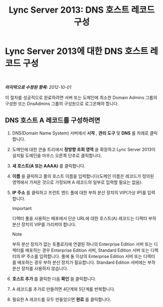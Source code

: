 ﻿---
title: 'Lync Server 2013: DNS 호스트 레코드 구성'
TOCTitle: DNS 호스트 레코드 구성
ms:assetid: 78a1afcf-41c8-4da5-8740-c6570c19078c
ms:mtpsurl: https://technet.microsoft.com/ko-kr/library/Gg398593(v=OCS.15)
ms:contentKeyID: 49304107
ms.date: 08/24/2015
mtps_version: v=OCS.15
ms.translationtype: HT
---

# Lync Server 2013에 대한 DNS 호스트 레코드 구성

 

_**마지막으로 수정된 항목:** 2012-10-01_

이 절차를 성공적으로 완료하려면 서버 또는 도메인에 최소한 Domain Admins 그룹의 구성원 또는 DnsAdmins 그룹의 구성원으로 로그온해야 합니다.

## DNS 호스트 A 레코드를 구성하려면

1.  DNS(Domain Name System) 서버에서 **시작** , **관리 도구** 및 **DNS** 를 차례로 클릭합니다.

2.  도메인에 대한 콘솔 트리에서 **정방향 조회 영역** 을 확장하고 Lync Server 2013이 설치될 도메인을 마우스 오른쪽 단추로 클릭합니다.

3.  **새 호스트(A 또는 AAAA)** 를 클릭합니다.

4.  **이름** 을 클릭하고 풀의 호스트 이름을 입력합니다(도메인 이름은 레코드가 정의된 영역에서 가져온 것으로 가정되며 A 레코드의 일부로 입력할 필요는 없음).

5.  **IP 주소** 를 클릭하고 프런트 엔드 풀에 대한 부하 분산 장치의 VIP(가상 IP)를 입력합니다.
    

    > [!IMPORTANT]
    > 디렉터 풀을 사용하는 배포에서 단순 URL에 대한 호스트(A) 레코드는 디렉터 부하 분산 장치의 VIP를 가리켜야 합니다.

    

    > [!NOTE]
    > 부하 분산 장치가 없는 토폴로지에 연결된 하나의 Enterprise Edition 서버 또는 디렉터를 배포하는 경우 Enterprise Edition 서버, Standard Edition 서버 또는 디렉터의 IP 주소를 입력합니다. 풀에 둘 이상의 Enterprise Edition 서버 또는 디렉터를 배포하는 경우 부하 분산 장치가 필요합니다. Standard Edition 서버에는 부하 분산 장치를 사용하지 않습니다.



6.  **호스트 추가** 를 클릭한 다음 **확인** 을 클릭합니다.

7.  A 레코드를 추가로 만들려면 4단계와 5단계를 반복합니다.

8.  필요한 A 레코드를 모두 만들었으면 **완료** 를 클릭합니다.

